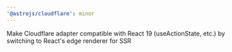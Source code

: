 ```yaml
---
'@astrojs/cloudflare': minor
---
```


Make Cloudflare adapter compatible with React 19 (useActionState, etc.) by switching to React's edge renderer for SSR

